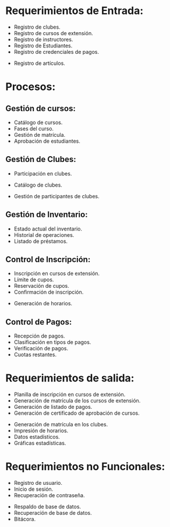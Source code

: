 # Requerimientos de Entrada:
  * Registro de clubes.
  * Registro de cursos de extensión.
  * Registro de instructores.
  * Registro de Estudiantes.
  * Registro de credenciales de pagos.
  - Registro de artículos.

# Procesos:

  ## Gestión de cursos:
  * Catálogo de cursos.
  * Fases del curso.
  * Gestión de matrícula.
  * Aprobación de estudiantes.

  ## Gestión de Clubes:
  - Participación en clubes.
  * Catálogo de clubes.
  - Gestión de participantes de clubes.

  ## Gestión de Inventario:
  - Estado actual del inventario.
  - Historial de operaciones.
  - Listado de préstamos.

  ## Control de Inscripción:
  * Inscripción en cursos de extensión.
  * Límite de cupos.
  * Reservación de cupos.
  * Confirmación de inscripción.
  - Generación de horarios.

  ## Control de Pagos:
  * Recepción de pagos.
  * Clasificación en tipos de pagos.
  * Verificación de pagos.
  * Cuotas restantes.

# Requerimientos de salida:
  * Planilla de inscripción en cursos de extensión.
  * Generación de matrícula de los cursos de extensión.
  * Generación de listado de pagos.
  * Generación de certificado de aprobación de cursos.
  - Generación de matrícula en los clubes.
  - Impresión de horarios.
  - Datos estadísticos.
  - Gráficas estadísticas.

# Requerimientos no Funcionales:
  * Registro de usuario.
  * Inicio de sesión.
  * Recuperación de contraseña.
  - Respaldo de base de datos.
  - Recuperación de base de datos.
  - Bitácora.
